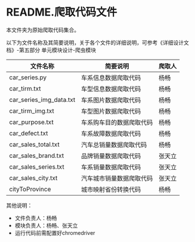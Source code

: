# README.爬取代码文件



本文件夹为原始爬取代码集合。

以下为文件名称及其简要说明，关于各个文件的详细说明，可参考《详细设计文档》-第五部分 单元模块设计-爬虫模块

| 文件名称                | 简要说明                 | 爬取人 |
| ----------------------- | ------------------------ | ------ |
| car_series.py           | 车系信息数据爬取代码     | 杨畅   |
| car_tirm.txt            | 车型信息数据爬取代码     | 杨畅   |
| car_series_img_data.txt | 车系图片数据爬取代码     | 杨畅   |
| car_tirm_img.txt        | 车型图片数据爬取代码     | 杨畅   |
| car_purpose.txt         | 车系购车目的数据爬取代码 | 杨畅   |
| car_defect.txt          | 车系故障数据爬取代码     | 杨畅   |
| car_sales_total.txt     | 汽车总销量数据爬取代码   | 杨畅   |
| car_sales_brand.txt     | 品牌销量数据爬取代码     | 张天立 |
| car_sales_series.txt    | 车系销量数据爬取代码     | 张天立 |
| car_sales_city.txt      | 汽车城市销量数据爬取代码 | 张天立 |
| cityToProvince          | 城市映射省份转换代码     | 杨畅   |



其他说明：

- 文件负责人：杨畅
- 模块负责人：杨畅、张天立
- 运行代码前需配置好chromedriver